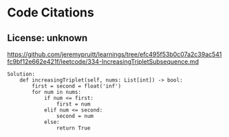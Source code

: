# Code Citations

## License: unknown
https://github.com/jeremypruitt/learnings/tree/efc495f53b0c07a2c39ac541fc9bf12e662e421f/leetcode/334-IncreasingTripletSubsequence.md

```
Solution:
    def increasingTriplet(self, nums: List[int]) -> bool:
        first = second = float('inf')
        for num in nums:
            if num <= first:
                first = num
            elif num <= second:
                second = num
            else:
                return True
```

